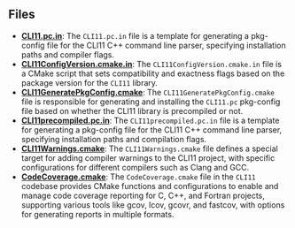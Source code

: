 
## Files
- **[CLI11.pc.in](cmake/CLI11.pc.in.driver.md)**: The `CLI11.pc.in` file is a template for generating a pkg-config file for the CLI11 C++ command line parser, specifying installation paths and compiler flags.
- **[CLI11ConfigVersion.cmake.in](cmake/CLI11ConfigVersion.cmake.in.driver.md)**: The `CLI11ConfigVersion.cmake.in` file is a CMake script that sets compatibility and exactness flags based on the package version for the `CLI11` library.
- **[CLI11GeneratePkgConfig.cmake](cmake/CLI11GeneratePkgConfig.cmake.driver.md)**: The `CLI11GeneratePkgConfig.cmake` file is responsible for generating and installing the `CLI11.pc` pkg-config file based on whether the CLI11 library is precompiled or not.
- **[CLI11precompiled.pc.in](cmake/CLI11precompiled.pc.in.driver.md)**: The `CLI11precompiled.pc.in` file is a template for generating a pkg-config file for the CLI11 C++ command line parser, specifying installation paths and compilation flags.
- **[CLI11Warnings.cmake](cmake/CLI11Warnings.cmake.driver.md)**: The `CLI11Warnings.cmake` file defines a special target for adding compiler warnings to the CLI11 project, with specific configurations for different compilers such as Clang and GCC.
- **[CodeCoverage.cmake](cmake/CodeCoverage.cmake.driver.md)**: The `CodeCoverage.cmake` file in the `CLI11` codebase provides CMake functions and configurations to enable and manage code coverage reporting for C, C++, and Fortran projects, supporting various tools like gcov, lcov, gcovr, and fastcov, with options for generating reports in multiple formats.
